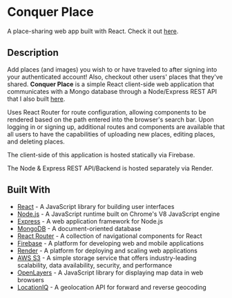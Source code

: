 # Conquer Place

A place-sharing web app built with React. Check it out [here](https://conquer-places-app.web.app).

## Description

Add places (and images) you wish to or have traveled to after signing into your authenticated account! Also, checkout other users' places that they've shared.
**Conquer Place** is a simple React client-side web application that communicates with a Mongo database through a Node/Express REST API that I also built [here](https://github.com/outstandingly64/places-backend).

Uses React Router for route configuration, allowing components to be rendered based on the path entered into the browser's search bar. Upon logging in or signing up, additional routes and components are available that all users to have the capabilities of uploading new places, editing places, and deleting places.

The client-side of this application is hosted statically via Firebase.

The Node & Express REST API/Backend is hosted separately via Render.

## Built With
- [React](https://reactjs.org/) - A JavaScript library for building user interfaces
- [Node.js](https://nodejs.org/) - A JavaScript runtime built on Chrome's V8 JavaScript engine
- [Express](https://expressjs.com/) - A web application framework for Node.js
- [MongoDB](https://www.mongodb.com/) - A document-oriented database
- [React Router](https://reactrouter.com/) - A collection of navigational components for React
- [Firebase](https://firebase.google.com/) - A platform for developing web and mobile applications
- [Render](https://render.com/) - A platform for deploying and scaling web applications
- [AWS S3](https://aws.amazon.com/s3/) - A simple storage service that offers industry-leading scalability, data availability, security, and performance
- [OpenLayers](https://openlayers.org/) - A JavaScript library for displaying map data in web browsers
- [LocationIQ](https://locationiq.com/) - A geolocation API for forward and reverse geocoding
